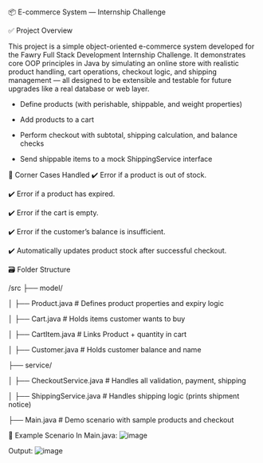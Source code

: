 📦 E-commerce System — Internship Challenge

✅ Project Overview

This project is a simple object-oriented e-commerce system developed for the Fawry Full Stack Development Internship Challenge.
It demonstrates core OOP principles in Java by simulating an online store with realistic product handling, cart operations, checkout logic, and shipping management — all designed to be extensible and testable for future upgrades like a real database or web layer.

* Define products (with perishable, shippable, and weight properties)

* Add products to a cart

* Perform checkout with subtotal, shipping calculation, and balance checks

* Send shippable items to a mock ShippingService interface


🧩 Corner Cases Handled
✔️ Error if a product is out of stock.

✔️ Error if a product has expired.

✔️ Error if the cart is empty.

✔️ Error if the customer’s balance is insufficient.

✔️ Automatically updates product stock after successful checkout.

🗃️ Folder Structure

/src
 ├── model/

 │   ├── Product.java         # Defines product properties and expiry logic
 
 │   ├── Cart.java            # Holds items customer wants to buy
 
 │   ├── CartItem.java        # Links Product + quantity in cart
 
 │   ├── Customer.java        # Holds customer balance and name
 
 ├── service/
 
 │   ├── CheckoutService.java # Handles all validation, payment, shipping
 
 │   ├── ShippingService.java # Handles shipping logic (prints shipment notice)
 
 ├── Main.java                # Demo scenario with sample products and checkout


📄 Example Scenario
In Main.java:
![image](https://github.com/user-attachments/assets/89eed8db-7cf2-42b3-9175-578bb0528646)

Output:
![image](https://github.com/user-attachments/assets/eb4eccf0-533b-4df2-a17c-dabb4b28ccb6)
